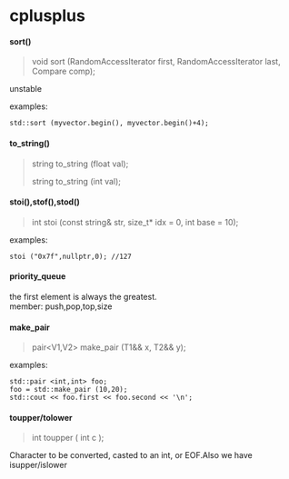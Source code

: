 # cplusplus

#### sort()
>void sort (RandomAccessIterator first,     RandomAccessIterator last, Compare comp);

unstable 

examples:

    std::sort (myvector.begin(), myvector.begin()+4);

#### to_string()
>string to_string (float val);
>
>string to_string (int val);

#### stoi(),stof(),stod()

>int stoi (const string&  str, size_t* idx = 0, int base = 10);

examples:

    stoi ("0x7f",nullptr,0); //127
    
#### priority_queue
the first element is always the greatest.  
member: push,pop,top,size

#### make_pair
>pair<V1,V2> make_pair (T1&& x, T2&& y);

examples:

    std::pair <int,int> foo;
    foo = std::make_pair (10,20);
    std::cout << foo.first << foo.second << '\n';

#### toupper/tolower
>int toupper ( int c );

Character to be converted, casted to an int, or EOF.Also we have isupper/islower